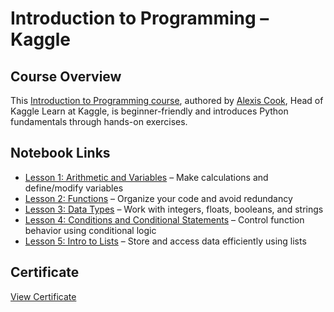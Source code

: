 # Introduction to Programming – Kaggle

## Course Overview

This [Introduction to Programming course](https://www.kaggle.com/learn/intro-to-programming), authored by [Alexis Cook](https://www.kaggle.com/alexisbcook/), Head of Kaggle Learn at Kaggle, is beginner-friendly and introduces Python fundamentals through hands-on exercises.

## Notebook Links

- [Lesson 1: Arithmetic and Variables](https://www.kaggle.com/code/aadarshprabhakumar/exercise-arithmetic-and-variables) – Make calculations and define/modify variables  
- [Lesson 2: Functions](https://www.kaggle.com/code/aadarshprabhakumar/exercise-functions) – Organize your code and avoid redundancy  
- [Lesson 3: Data Types](https://www.kaggle.com/code/aadarshprabhakumar/exercise-data-types) – Work with integers, floats, booleans, and strings  
- [Lesson 4: Conditions and Conditional Statements](https://www.kaggle.com/code/aadarshprabhakumar/exercise-conditions-and-conditional-statements) – Control function behavior using conditional logic  
- [Lesson 5: Intro to Lists](https://www.kaggle.com/code/aadarshprabhakumar/exercise-intro-to-lists) – Store and access data efficiently using lists  

## Certificate

[View Certificate](https://www.kaggle.com/learn/certification/aadarshprabhakumar/intro-to-programming)
